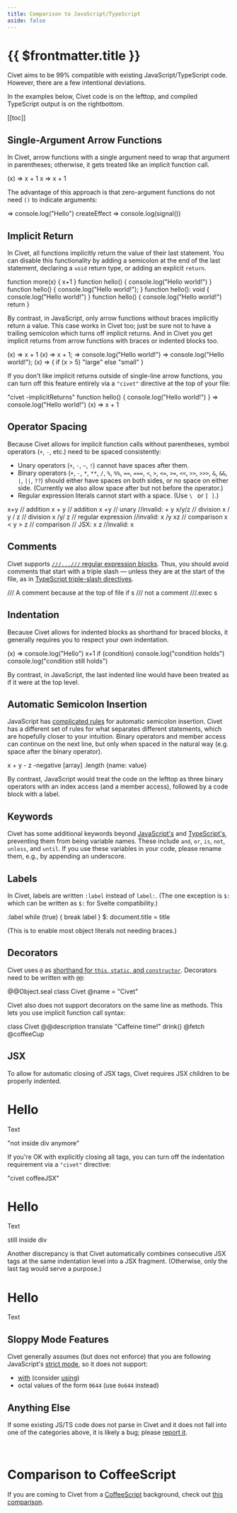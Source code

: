 ```yaml
---
title: Comparison to JavaScript/TypeScript
aside: false
---
```


# {{ $frontmatter.title }}

Civet aims to be 99% compatible with existing JavaScript/TypeScript code.
However, there are a few intentional deviations.

In the examples below, Civet code is on
<span class="wide">the left</span><span class="narrow">top</span>,
and compiled TypeScript output is on
<span class="wide">the right</span><span class="narrow">bottom</span>.

[[toc]]

## Single-Argument Arrow Functions

In Civet, arrow functions with a single argument need to wrap that argument in
parentheses; otherwise, it gets treated like an implicit function call.

<Playground>
(x) => x + 1
x => x + 1
</Playground>

The advantage of this approach is that zero-argument functions do not need `()`
to indicate arguments:

<Playground>
=> console.log("Hello")
createEffect => console.log(signal())
</Playground>

## Implicit Return

In Civet, all functions implicitly return the value of their last statement.
You can disable this functionality by adding a semicolon at the end of
the last statement, declaring a `void` return type, or adding an
explicit `return`.

<Playground>
function more(x) {
  x+1
}
function hello() {
  console.log("Hello world!")
}
function hello() {
  console.log("Hello world!");
}
function hello(): void {
  console.log("Hello world!")
}
function hello() {
  console.log("Hello world!")
  return
}
</Playground>

By contrast, in JavaScript, only arrow functions without braces
implicitly return a value.  This case works in Civet too;
just be sure not to have a trailing semicolon which turns off implicit returns.
And in Civet you get implicit returns from arrow functions
with braces or indented blocks too.

<Playground>
(x) => x + 1
(x) => x + 1;
=> console.log("Hello world!")
=> console.log("Hello world!");
(x) => {
  if (x > 5)
    "large"
  else
    "small"
}
</Playground>

If you don't like implicit returns outside of single-line arrow functions,
you can turn off this feature entirely via a `"civet"` directive
at the top of your file:

<Playground>
"civet -implicitReturns"
function hello() {
  console.log("Hello world!")
}
=>
  console.log("Hello world!")
(x) => x + 1
</Playground>

## Operator Spacing

Because Civet allows for implicit function calls without parentheses,
symbol operators (`+`, `-`, etc.) need to be spaced consistently:

* Unary operators (`+`, `-`, `~`, `!`) cannot have spaces after them.
* Binary operators
  (`+`, `-`, `*`, `**`, `/`, `%`, `%%`, `==`, `===`, `<`, `>`, `<=`, `>=`,
  `<<`, `>>`, `>>>`, `&`, `&&`, `|`, `||`, `??`)
  should either have spaces on both sides, or no space on either side.
  (Currently we also allow space after but not before the operator.)
* Regular expression literals cannot start with a space.
  (Use `\ ` or `[ ]`.)

<Playground>
x+y    // addition
x + y  // addition
x +y   // unary
//invalid: + y
</Playground>

<Playground>
x/y/z      // division
x / y / z  // division
x /y/ z    // regular expression
//invalid: x /y
</Playground>

<Playground>
x<y>z      // comparison
x < y > z  // comparison
// JSX:
x <y> z
//invalid: x <y
</Playground>

## Comments

Civet supports
[`///...///` regular expression blocks](https://civet.dev/reference#regular-expressions).
Thus, you should avoid comments that start with a triple slash —
unless they are at the start of the file, as in
[TypeScript triple-slash directives](https://www.typescriptlang.org/docs/handbook/triple-slash-directives.html).

<Playground>
/// A comment because at the top of file
if s
  /// not a comment
  ///.exec s
</Playground>

## Indentation

Because Civet allows for indented blocks as shorthand for braced blocks,
it generally requires you to respect your own indentation.

<Playground>
(x) =>
  console.log("Hello")
  x+1
</Playground>

<Playground>
if (condition)
  console.log("condition holds")
  console.log("condition still holds")
</Playground>

By contrast, in JavaScript, the last indented line would have been
treated as if it were at the top level.

## Automatic Semicolon Insertion

JavaScript has [complicated rules](https://developer.mozilla.org/en-US/docs/Web/JavaScript/Reference/Lexical_grammar#automatic_semicolon_insertion)
for automatic semicolon insertion.
Civet has a different set of rules for what separates different statements,
which are hopefully closer to your intuition.
Binary operators and member access can continue on the next line,
but only when spaced in the natural way (e.g. space after the binary operator).

<Playground>
x +
y
- z
-negative
[array]
.length
{name: value}
</Playground>

By contrast, JavaScript would treat the code on
<span class="wide">the left</span><span class="narrow">top</span>
as three binary operators with an index access (and a member access),
followed by a code block with a label.

## Keywords

Civet has some additional keywords beyond
[JavaScript's](https://developer.mozilla.org/en-US/docs/Web/JavaScript/Reference/Lexical_grammar#reserved_words)
and
[TypeScript's](https://github.com/microsoft/TypeScript/issues/2536#issuecomment-87194347),
preventing them from being variable names.
These include `and`, `or`, `is`, `not`, `unless`, and `until`.
If you use these variables in your code, please rename them,
e.g., by appending an underscore.

## Labels

In Civet, labels are written `:label` instead of `label:`.
(The one exception is `$:` which can be written as `$:`
for Svelte compatibility.)

<Playground>
:label while (true) {
  break label
}
$: document.title = title
</Playground>

(This is to enable most object literals not needing braces.)

## Decorators

Civet uses `@` as
[shorthand for `this`, `static`, and `constructor`](/reference#this).
Decorators need to be written with `@@`:

<Playground>
@@Object.seal
class Civet
  @name = "Civet"
</Playground>

Civet also does not support decorators on the same line as methods.
This lets you use implicit function call syntax:

<Playground>
class Civet
  @@description translate "Caffeine time!"
  drink()
    @fetch @coffeeCup
</Playground>

## JSX

To allow for automatic closing of JSX tags, Civet requires JSX children
to be properly indented.

<Playground>
<div>
  <h1>Hello</h1>
  <p>Text</p>
"not inside div anymore"
</Playground>

If you're OK with explicitly closing all tags, you can turn off the
indentation requirement via a `"civet"` directive:

<Playground>
"civet coffeeJSX"
<div>
  <h1>Hello</h1>
  <p>Text</p>
still inside div
</div>
</Playground>

Another discrepancy is that Civet automatically combines consecutive JSX tags
at the same indentation level into a JSX fragment.
(Otherwise, only the last tag would serve a purpose.)

<Playground>
<h1>Hello</h1>
<p>Text</p>
</Playground>

## Sloppy Mode Features

Civet generally assumes (but does not enforce)
that you are following JavaScript's
[strict mode](https://developer.mozilla.org/en-US/docs/Web/JavaScript/Reference/Strict_mode),
so it does not support:

* [with](https://developer.mozilla.org/en-US/docs/Web/JavaScript/Reference/Statements/with)
  (consider [using](https://www.typescriptlang.org/docs/handbook/release-notes/typescript-5-2.html#using-declarations-and-explicit-resource-management))
* octal values of the form `0644` (use `0o644` instead)

## Anything Else

If some existing JS/TS code does not parse in Civet and it does not fall into
one of the categories above, it is likely a bug; please
[report it](https://github.com/DanielXMoore/Civet/issues).

<br/>

# Comparison to CoffeeScript

If you are coming to Civet from a [CoffeeScript](https://coffeescript.org)
background, check out
[this comparison](https://github.com/DanielXMoore/Civet/blob/main/notes/Comparison-to-CoffeeScript.md).
